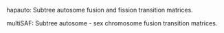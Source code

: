 hapauto: Subtree autosome fusion and fission transition matrices.

multiSAF: Subtree autosome - sex chromosome fusion transition matrices.
